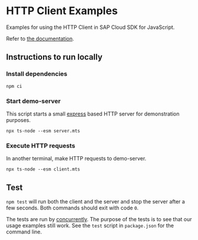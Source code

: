 # HTTP Client Examples

Examples for using the HTTP Client in SAP Cloud SDK for JavaScript.

Refer to [the documentation](https://sap.github.io/cloud-sdk/docs/js/features/connectivity/generic-http-client).

## Instructions to run locally

### Install dependencies

```
npm ci
```

### Start demo-server

This script starts a small [express](https://expressjs.com/) based HTTP server for demonstration purposes.

```
npx ts-node --esm server.mts
```

### Execute HTTP requests

In another terminal, make HTTP requests to demo-server.

```
npx ts-node --esm client.mts
```

## Test

`npm test` will run both the client and the server and stop the server after a few seconds.
Both commands should exit with code `0`.

The tests are run by [concurrently](https://www.npmjs.com/package/concurrently).
The purpose of the tests is to see that our usage examples still work.
See the `test` script in `package.json` for the command line.
